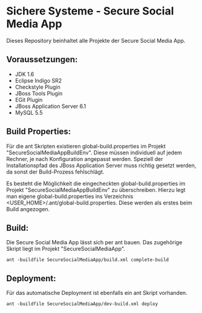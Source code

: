 Sichere Systeme - Secure Social Media App
====================================

Dieses Repository beinhaltet alle Projekte der Secure Social Media App.

Voraussetzungen: 
----------------
* JDK 1.6
* Eclipse Indigo SR2
* Checkstyle Plugin
* JBoss Tools Plugin
* EGit Plugin
* JBoss Application Server 6.1
* MySQL 5.5

Build Properties:
-----------------	
Für die ant Skripten existieren global-build.properties im Projekt "SecureSocialMediaAppBuildEnv". Diese müssen individuell auf jedem Rechner, je nach Konfiguration angepasst werden. Speziell der Installationspfad des JBoss Application Server muss richtig gesetzt werden, da sonst der Build-Prozess fehlschlägt.

Es besteht die Möglichkeit die eingecheckten global-build.properties im Projekt "SecureSocialMediaAppBuildEnv" zu überschreiben. Hierzu legt man eigene global-build.properties ins Verzeichnis <USER_HOME>/.ant/global-build.properties. Diese werden als erstes beim Build angezogen.

Build:
------
Die Secure Social Media App lässt sich per ant bauen. Das zugehörige Skript liegt im Projekt "SecureSocialMediaApp".

    ant -buildfile SecureSocialMediaApp/build.xml complete-build

Deployment:
-----------
Für das automatische Deployment ist ebenfalls ein ant Skript vorhanden.

    ant -buildfile SecureSocialMediaApp/dev-build.xml deploy
